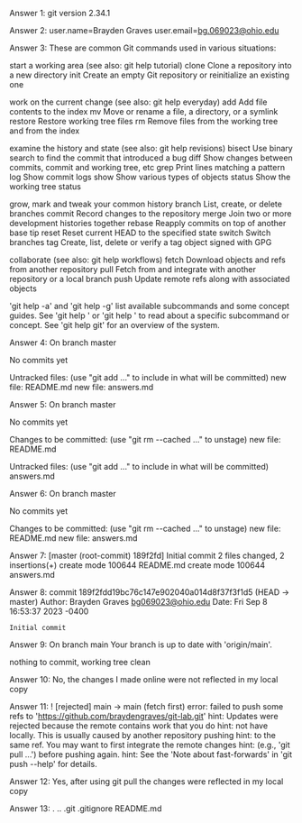 Answer 1:
git version 2.34.1

Answer 2: 
user.name=Brayden Graves
user.email=bg.069023@ohio.edu

Answer 3:
These are common Git commands used in various situations:

start a working area (see also: git help tutorial)
   clone     Clone a repository into a new directory
   init      Create an empty Git repository or reinitialize an existing one

work on the current change (see also: git help everyday)
   add       Add file contents to the index
   mv        Move or rename a file, a directory, or a symlink
   restore   Restore working tree files
   rm        Remove files from the working tree and from the index

examine the history and state (see also: git help revisions)
   bisect    Use binary search to find the commit that introduced a bug
   diff      Show changes between commits, commit and working tree, etc
   grep      Print lines matching a pattern
   log       Show commit logs
   show      Show various types of objects
   status    Show the working tree status

grow, mark and tweak your common history
   branch    List, create, or delete branches
   commit    Record changes to the repository
   merge     Join two or more development histories together
   rebase    Reapply commits on top of another base tip
   reset     Reset current HEAD to the specified state
   switch    Switch branches
   tag       Create, list, delete or verify a tag object signed with GPG

collaborate (see also: git help workflows)
   fetch     Download objects and refs from another repository
   pull      Fetch from and integrate with another repository or a local branch
   push      Update remote refs along with associated objects

'git help -a' and 'git help -g' list available subcommands and some
concept guides. See 'git help <command>' or 'git help <concept>'
to read about a specific subcommand or concept.
See 'git help git' for an overview of the system.

Answer 4:
On branch master

No commits yet

Untracked files:
  (use "git add <file>..." to include in what will be committed)
	new file:   README.md
	new file:   answers.md

Answer 5:
On branch master

No commits yet

Changes to be committed:
  (use "git rm --cached <file>..." to unstage)
	new file:   README.md

Untracked files:
  (use "git add <file>..." to include in what will be committed)
	answers.md

Answer 6:
On branch master

No commits yet

Changes to be committed:
  (use "git rm --cached <file>..." to unstage)
	new file:   README.md
	new file:   answers.md

Answer 7:
[master (root-commit) 189f2fd] Initial commit
 2 files changed, 2 insertions(+)
 create mode 100644 README.md
 create mode 100644 answers.md

Answer 8:
commit 189f2fdd19bc76c147e902040a014d8f37f3f1d5 (HEAD -> master)
Author: Brayden Graves <bg069023@ohio.edu>
Date:   Fri Sep 8 16:53:37 2023 -0400

    Initial commit

Answer 9:
On branch main
Your branch is up to date with 'origin/main'.

nothing to commit, working tree clean

Answer 10:
No, the changes I made online were not reflected in my local copy

Answer 11:
 ! [rejected]        main -> main (fetch first)
error: failed to push some refs to 'https://github.com/braydengraves/git-lab.git'
hint: Updates were rejected because the remote contains work that you do
hint: not have locally. This is usually caused by another repository pushing
hint: to the same ref. You may want to first integrate the remote changes
hint: (e.g., 'git pull ...') before pushing again.
hint: See the 'Note about fast-forwards' in 'git push --help' for details.

Answer 12:
Yes, after using git pull the changes were reflected in my local copy

Answer 13:
.  ..  .git  .gitignore  README.md